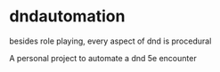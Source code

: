 # dndautomation
besides role playing, every aspect of dnd is procedural

A personal project to automate a dnd 5e encounter
